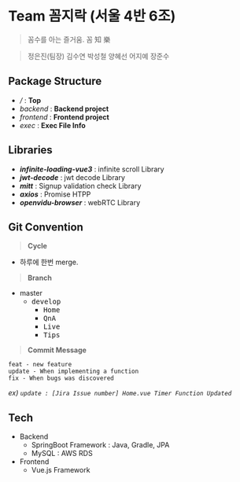 # Team 꼼지락 (서울 4반 6조)

> 꼼수를 아는 즐거움. 꼼 知 樂

> 정은진(팀장) 김수연 박성철 양혜선 어지예 장준수



## Package Structure

- */* : **Top**
- *backend* : **Backend project**
- *frontend* : **Frontend project**
- *exec* : **Exec File Info**



## Libraries

- ***infinite-loading-vue3*** : infinite scroll Library
- ***jwt-decode*** : jwt decode Library
- ***mitt*** : Signup validation check Library
- ***axios*** : Promise HTPP
- ***openvidu-browser*** : webRTC Library




## Git Convention

> **Cycle**

- 하루에 한번 merge.



> **Branch**

- master
  - <kbd>develop</kbd>
    - <kbd>Home</kbd>
    - <kbd>QnA</kbd>
    - <kbd>Live</kbd>
    - <kbd>Tips</kbd>



> **Commit Message**

```
feat - new feature
update - When implementing a function
fix - When bugs was discovered
```

*ex) `update : [Jira Issue number] Home.vue Timer Function Updated`*




## Tech
- Backend
  - SpringBoot Framework : Java, Gradle, JPA
  - MySQL : AWS RDS
- Frontend
  - Vue.js Framework


